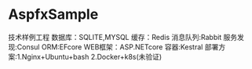 # AspfxSample
技术样例工程
数据库：SQLITE,MYSQL
缓存：Redis
消息队列:Rabbit
服务发现:Consul
ORM:EFcore
WEB框架：ASP.NETcore
容器:Kestral
部署方案:1.Nginx+Ubuntu+bash
        2.Docker+k8s(未验证)


